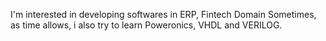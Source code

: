 I'm interested in developing softwares in ERP, Fintech Domain 
Sometimes, as time allows, i also try to learn Poweronics, VHDL and VERILOG. 



